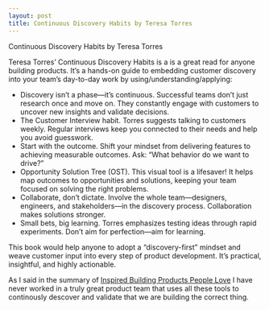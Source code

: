 ```yaml
---
layout: post
title: Continuous Discovery Habits by Teresa Torres
---
```


Continuous Discovery Habits by Teresa Torres

Teresa Torres’ Continuous Discovery Habits is a is a great read for anyone building products. It’s a hands-on guide to embedding customer discovery into your team’s day-to-day work by using/understanding/applying:

* Discovery isn’t a phase—it’s continuous. Successful teams don’t just research once and move on. They constantly engage with customers to uncover new insights and validate decisions.
* The Customer Interview habit. Torres suggests talking to customers weekly. Regular interviews keep you connected to their needs and help you avoid guesswork.
* Start with the outcome. Shift your mindset from delivering features to achieving measurable outcomes. Ask: “What behavior do we want to drive?”
* Opportunity Solution Tree (OST). This visual tool is a lifesaver! It helps map outcomes to opportunities and solutions, keeping your team focused on solving the right problems.
* Collaborate, don’t dictate. Involve the whole team—designers, engineers, and stakeholders—in the discovery process. Collaboration makes solutions stronger.
* Small bets, big learning. Torres emphasizes testing ideas through rapid experiments. Don’t aim for perfection—aim for learning.

This book would help anyone to adopt a “discovery-first” mindset and weave customer input into every step of product development. It’s practical, insightful, and highly actionable. 

As I said in the summary of [Inspired Building Products People Love](https://www.senordeveloper.net/Inspired-building-products-people-love/)
 I have never worked in a truly great product team that uses all these tools to continously descover and validate that we are building the correct thing.